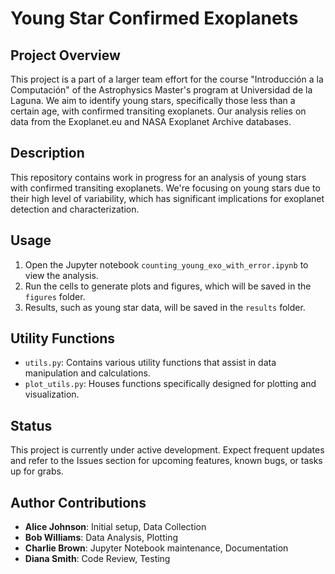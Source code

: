 # Young Star Confirmed Exoplanets

## Project Overview

This project is a part of a larger team effort for the course "Introducción a la Computación" of the Astrophysics Master's program at Universidad de la Laguna. We aim to identify young stars, specifically those less than a certain age, with confirmed transiting exoplanets. Our analysis relies on data from the Exoplanet.eu and NASA Exoplanet Archive databases.

## Description

This repository contains work in progress for an analysis of young stars with confirmed transiting exoplanets. We're focusing on young stars due to their high level of variability, which has significant implications for exoplanet detection and characterization.

## Usage

1. Open the Jupyter notebook `counting_young_exo_with_error.ipynb` to view the analysis.
2. Run the cells to generate plots and figures, which will be saved in the `figures` folder.
3. Results, such as young star data, will be saved in the `results` folder.

## Utility Functions

- `utils.py`: Contains various utility functions that assist in data manipulation and calculations.
- `plot_utils.py`: Houses functions specifically designed for plotting and visualization.

## Status

This project is currently under active development. Expect frequent updates and refer to the Issues section for upcoming features, known bugs, or tasks up for grabs.

## Author Contributions

- **Alice Johnson**: Initial setup, Data Collection
- **Bob Williams**: Data Analysis, Plotting
- **Charlie Brown**: Jupyter Notebook maintenance, Documentation
- **Diana Smith**: Code Review, Testing

